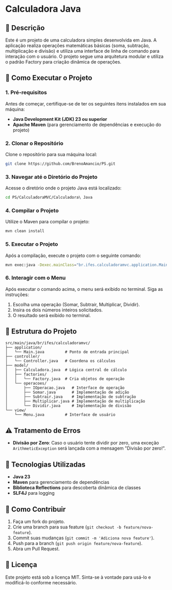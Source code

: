 # Calculadora Java

## 📝 Descrição
Este é um projeto de uma calculadora simples desenvolvida em Java. A aplicação realiza operações matemáticas básicas (soma, subtração, multiplicação e divisão) e utiliza uma interface de linha de comando para interação com o usuário. O projeto segue uma arquitetura modular e utiliza o padrão Factory para criação dinâmica de operações.

## 🚀 Como Executar o Projeto

### 1. Pré-requisitos
Antes de começar, certifique-se de ter os seguintes itens instalados em sua máquina:
- **Java Development Kit (JDK) 23 ou superior**
- **Apache Maven** (para gerenciamento de dependências e execução do projeto)

### 2. Clonar o Repositório
Clone o repositório para sua máquina local:
```bash
git clone https://github.com/BrenoAmancio/PS.git
```

### 3. Navegar até o Diretório do Projeto
Acesse o diretório onde o projeto Java está localizado:
```bash
cd PS/CalculadoraMVC/Calculadora\ Java
```

### 4. Compilar o Projeto
Utilize o Maven para compilar o projeto:
```bash
mvn clean install
```

### 5. Executar o Projeto
Após a compilação, execute o projeto com o seguinte comando:
```bash
mvn exec:java -Dexec.mainClass="br.ifes.calculadoramvc.application.Main"
```

### 6. Interagir com o Menu
Após executar o comando acima, o menu será exibido no terminal. Siga as instruções:
1. Escolha uma operação (Somar, Subtrair, Multiplicar, Dividir).
2. Insira os dois números inteiros solicitados.
3. O resultado será exibido no terminal.

## 📂 Estrutura do Projeto
```
src/main/java/br/ifes/calculadoramvc/
├── application/
│   └── Main.java         # Ponto de entrada principal
├── controller/
│   └── Controller.java   # Coordena os cálculos
├── model/
│   ├── Calculadora.java  # Lógica central de cálculo
│   ├── factories/
│   │   └── Factory.java  # Cria objetos de operação
│   └── operacoes/
│       ├── IOperacao.java   # Interface de operação
│       ├── Somar.java       # Implementação de adição
│       ├── Subtrair.java    # Implementação de subtração
│       ├── Multiplicar.java # Implementação de multiplicação
│       └── Dividir.java     # Implementação de divisão
└── view/
    └── Menu.java         # Interface de usuário
```

## ⚠️ Tratamento de Erros
- **Divisão por Zero**: Caso o usuário tente dividir por zero, uma exceção `ArithmeticException` será lançada com a mensagem "Divisão por zero!".

## 🔧 Tecnologias Utilizadas
- **Java 23**
- **Maven** para gerenciamento de dependências
- **Biblioteca Reflections** para descoberta dinâmica de classes
- **SLF4J** para logging

## 🤝 Como Contribuir
1. Faça um fork do projeto.
2. Crie uma branch para sua feature (`git checkout -b feature/nova-feature`).
3. Commit suas mudanças (`git commit -m 'Adiciona nova feature'`).
4. Push para a branch (`git push origin feature/nova-feature`).
5. Abra um Pull Request.

## 📜 Licença
Este projeto está sob a licença MIT. Sinta-se à vontade para usá-lo e modificá-lo conforme necessário.